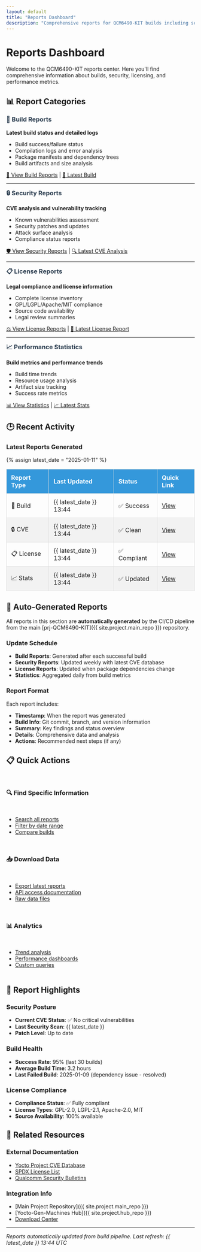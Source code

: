 ```yaml
---
layout: default
title: "Reports Dashboard"
description: "Comprehensive reports for QCM6490-KIT builds including security, licensing, and performance data"
---
```


# Reports Dashboard

Welcome to the QCM6490-KIT reports center. Here you'll find comprehensive information about builds, security, licensing, and performance metrics.

## 📊 Report Categories

<div class="report-grid">

### 🔨 Build Reports
**Latest build status and detailed logs**
- Build success/failure status
- Compilation logs and error analysis
- Package manifests and dependency trees
- Build artifacts and size analysis

[📁 View Build Reports](./builds/) | [📄 Latest Build](./builds/latest.html)

---

### 🔒 Security Reports  
**CVE analysis and vulnerability tracking**
- Known vulnerabilities assessment
- Security patches and updates
- Attack surface analysis
- Compliance status reports

[🛡️ View Security Reports](./cve/) | [🔍 Latest CVE Analysis](./cve/latest.html)

---

### 📋 License Reports
**Legal compliance and license information**
- Complete license inventory
- GPL/LGPL/Apache/MIT compliance
- Source code availability
- Legal review summaries

[⚖️ View License Reports](./licenses/) | [📜 Latest License Report](./licenses/latest.html)

---

### 📈 Performance Statistics
**Build metrics and performance trends**
- Build time trends
- Resource usage analysis
- Artifact size tracking
- Success rate metrics

[📊 View Statistics](./statistics/) | [📈 Latest Stats](./statistics/latest.html)

</div>

## 🕒 Recent Activity

### Latest Reports Generated
{% assign latest_date = "2025-01-11" %}

| Report Type | Last Updated | Status | Quick Link |
|-------------|--------------|--------|------------|
| 🔨 Build | {{ latest_date }} 13:44 | ✅ Success | [View](./builds/build-20250711-134416.html) |
| 🔒 CVE | {{ latest_date }} 13:44 | ✅ Clean | [View](./cve/cve-20250711-134416.html) |
| 📋 License | {{ latest_date }} 13:44 | ✅ Compliant | [View](./licenses/licenses-20250711-134416.html) |
| 📈 Stats | {{ latest_date }} 13:44 | ✅ Updated | [View](./statistics/stats-20250711-134416.html) |

## 🔄 Auto-Generated Reports

All reports in this section are **automatically generated** by the CI/CD pipeline from the main [prj-QCM6490-KIT]({{ site.project.main_repo }}) repository.

### Update Schedule
- **Build Reports**: Generated after each successful build
- **Security Reports**: Updated weekly with latest CVE database
- **License Reports**: Updated when package dependencies change
- **Statistics**: Aggregated daily from build metrics

### Report Format
Each report includes:
- **Timestamp**: When the report was generated
- **Build Info**: Git commit, branch, and version information  
- **Summary**: Key findings and status overview
- **Details**: Comprehensive data and analysis
- **Actions**: Recommended next steps (if any)

## 📋 Quick Actions

<div class="action-grid">

### 🔍 Find Specific Information
- [Search all reports](./search.html)
- [Filter by date range](./filter.html)
- [Compare builds](./compare.html)

### 📥 Download Data
- [Export latest reports](./export.html)
- [API access documentation](./api.html)
- [Raw data files](./raw.html)

### 📊 Analytics
- [Trend analysis](./trends.html)
- [Performance dashboards](./dashboards.html)
- [Custom queries](./queries.html)

</div>

## 🎯 Report Highlights

### Security Posture
- **Current CVE Status**: ✅ No critical vulnerabilities
- **Last Security Scan**: {{ latest_date }}
- **Patch Level**: Up to date

### Build Health  
- **Success Rate**: 95% (last 30 builds)
- **Average Build Time**: 3.2 hours
- **Last Failed Build**: 2025-01-09 (dependency issue - resolved)

### License Compliance
- **Compliance Status**: ✅ Fully compliant
- **License Types**: GPL-2.0, LGPL-2.1, Apache-2.0, MIT
- **Source Availability**: 100% available

## 🔗 Related Resources

### External Documentation
- [Yocto Project CVE Database](https://www.yoctoproject.org/security/)
- [SPDX License List](https://spdx.org/licenses/)
- [Qualcomm Security Bulletins](https://www.qualcomm.com/company/product-security/bulletins)

### Integration Info
- [Main Project Repository]({{ site.project.main_repo }})
- [Yocto-Gen-Machines Hub]({{ site.project.hub_repo }})
- [Download Center](../downloads/)

---

*Reports automatically updated from build pipeline. Last refresh: {{ latest_date }} 13:44 UTC*

<style>
.report-grid > div {
    border: 1px solid #ddd;
    padding: 1.5rem;
    margin: 1rem 0;
    border-radius: 8px;
    background-color: #f9f9f9;
}

.report-grid h3 {
    color: #2c3e50;
    margin-top: 0;
}

.action-grid {
    display: grid;
    grid-template-columns: repeat(auto-fit, minmax(250px, 1fr));
    gap: 1rem;
    margin: 2rem 0;
}

.action-grid > div {
    border: 1px solid #3498db;
    padding: 1rem;
    border-radius: 6px;
    background-color: #ecf0f1;
}

table {
    width: 100%;
    border-collapse: collapse;
    margin: 1rem 0;
}

table th, table td {
    border: 1px solid #ddd;
    padding: 0.75rem;
    text-align: left;
}

table th {
    background-color: #3498db;
    color: white;
}

table tr:nth-child(even) {
    background-color: #f2f2f2;
}

.status-success { color: #27ae60; font-weight: bold; }
.status-warning { color: #f39c12; font-weight: bold; }
.status-error { color: #e74c3c; font-weight: bold; }
</style>